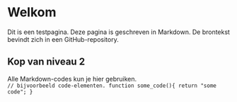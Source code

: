 # Welkom<br>
Dit is een testpagina. Deze pagina is geschreven in Markdown. De brontekst bevindt zich in een GitHub-repository.<br>
## Kop van niveau 2<br>
Alle Markdown-codes kun je hier gebruiken.<br>
``
// bijvoorbeeld code-elementen.
function some_code(){
return "some code";
}
``
